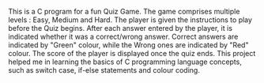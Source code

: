 This is a C program for a fun Quiz Game.
The game comprises multiple levels : Easy, Medium and Hard.
The player is given the instructions to play before the Quiz begins.
After each answer entered by the player, it is indicated whether it was a correct/wrong answer.
Correct answers are indicated by "Green" colour, while the Wrong ones are indicated by "Red" colour.
The score of the player is displayed once the quiz ends.
This project helped me in learning the basics of C programming language concepts, such as switch case, if-else statements and colour coding.
